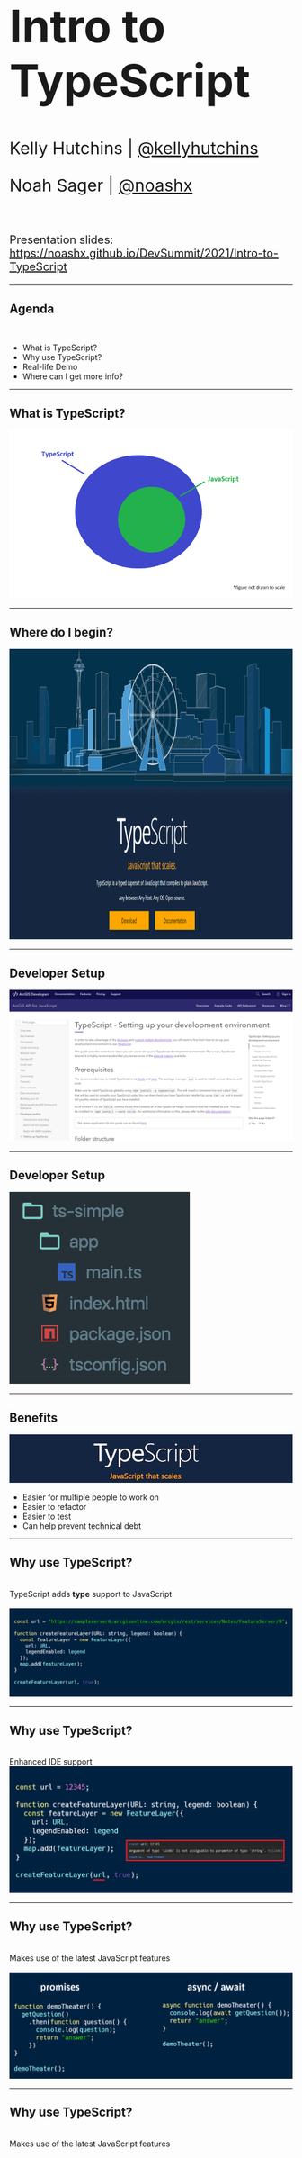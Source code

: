 <!-- .slide: data-background="../img/2021/dev-summit/bg-1.png" data-background-size="cover -->
<h1 style="text-align: left; font-size: 80px;">Intro to TypeScript</h1>
<p style="text-align: left; font-size: 30px;">Kelly Hutchins | <a href="https://twitter.com/kellyhutchins">@kellyhutchins</a></p>
<p style="text-align: left; font-size: 30px;">Noah Sager | <a href="https://twitter.com/Noashx">@noashx</a></p>
<p style="text-align: left; font-size: 30px;"></p></br>
<p style="text-align: left; font-size: 20px;">Presentation slides: <a href="https://noashx.github.io/DevSummit/2021/Intro-to-TypeScript">https://noashx.github.io/DevSummit/2021/Intro-to-TypeScript</a></p>

---

<!-- .slide: data-auto-animate data-background="../img/2021/dev-summit/bg-3.png" -->
## Agenda
</br>

 - What is TypeScript?
 - Why use TypeScript?
 - Real-life Demo
 - Where can I get more info?

---

<!-- .slide: data-auto-animate data-background="../img/2021/dev-summit/bg-2.png" -->
## What is TypeScript?

<a href="https://www.typescriptlang.org/" target="_blank">
<img style="float:center;" src="images/TypeScript_Superset_JavaScript.png" alt="TypeScript_Superset_JavaScript">
</a>

---

<!-- .slide: data-auto-animate data-background="../img/2021/dev-summit/bg-2.png" -->
## Where do I begin?

<a href="https://www.typescriptlang.org/" target="_blank">
<img src="images/TS.png" alt="TypeScript landing page" width="1037" height="516">
</a>

---

<!-- .slide: data-auto-animate data-background="../img/2021/dev-summit/bg-2.png" -->
## **Developer Setup**

<a href="https://developers.arcgis.com/javascript/latest/guide/typescript-setup/index.html" target="_blank">
<img src="images/TypeScript - Setting up.png" alt="TypeScript - Setting up">
</a>

---

<!-- .slide: data-auto-animate data-background="../img/2021/dev-summit/bg-2.png" -->
## **Developer Setup**

<a href="https://developers.arcgis.com/javascript/latest/guide/typescript-setup/index.html" target="_blank">
<img src="images/TS_setup.png" alt="Setup_TS">
</a>

---

<!-- .slide: data-auto-animate data-background="../img/2021/dev-summit/bg-2.png" -->
## Benefits

![TypeScript](images/typescript.jpg)
- Easier for multiple people to work on
- Easier to refactor
- Easier to test
- Can help prevent technical debt

---

<!-- .slide: data-auto-animate data-background="../img/2021/dev-summit/bg-2.png" -->
## Why use TypeScript?
</br>
TypeScript adds <b>type</b> support to JavaScript
</br>
</br>
<img src="images/TS_1a.png" alt="TypeScript_Example1">

---

<!-- .slide: data-auto-animate data-background="../img/2021/dev-summit/bg-2.png" -->
## Why use TypeScript?
</br>
Enhanced IDE support
</br>
<img src="images/TS_2.png" alt="TypeScript_Example2">

---

<!-- .slide: data-auto-animate data-background="../img/2021/dev-summit/bg-2.png" -->
## Why use TypeScript?
</br>
Makes use of the latest JavaScript features
</br>
</br>
<img src="images/promise_async_await_carbon4.png" alt="TypeScript_Example3">

---

<!-- .slide: data-auto-animate data-background="../img/2021/dev-summit/bg-2.png" -->
## Why use TypeScript?
</br>
Makes use of the latest JavaScript features
</br>
</br>
<img src="images/dynamicModule2.png" alt="TypeScript_Example4">

---

<!-- .slide: data-auto-animate data-background="../img/2021/dev-summit/bg-2.png" -->
## Setup and First steps

1. The recommended way to install TypeScript is via `node` and `npm`.

2. Make sure to install TypeScript globally: <br>
```bash
npm install -g typescript
```
3. Install the ArcGIS API for JavaScript Typings: <br>
```bash
npm install --save @types/arcgis-js-api
```

---

<!-- .slide: data-auto-animate data-background="../img/2021/dev-summit/bg-2.png" -->
## **Demo: Build a TypeScript app from scratch**

<img style="float:bottom;" src="images/KellyH.png" alt="Kelly_Hutchins">

---

<!-- .slide: data-auto-animate data-background="../img/2021/dev-summit/bg-2.png" -->
## Tip: Hide .js and .jsmap files
</br>
- Reduce clutter
- VSCode: Add below to user preferences in files.exclude

```
 **/*.js.map": true,
        "**/*.js": {
            "when": "$(basename).ts

```

---

<!-- .slide: data-auto-animate data-background="../img/2021/dev-summit/bg-2.png" -->
## Tip: Debugging with source maps
  - Enable source maps in browser dev tools
  - Set breakpoints in .ts instead of .js

  ![JS Code](images/transpiled.png)

---

<!-- .slide: data-auto-animate data-background="../img/2021/dev-summit/bg-2.png" -->
## Tip: Use __esri instead of import
- Only contains type interfaces
- Can use when not instantiating type
```
import esri = __esri;
const layerList = new LayerList({
  view,
  listItemCreatedFunction: event => {
    const item = event.item as __esri.ListItem;
  }
});
```

---

<!-- .slide: data-auto-animate data-background="../img/2021/dev-summit/bg-2.png" -->
## Where can I get more info?

- SDK Documentation
- Esri-related training and webinars
- ArcGIS Blogs
- GeoNet, StackExchange, etc.</br>
</br>
<a href="https://www.esri.com/arcgis-blog/products/js-api-arcgis/mapping/using-typescript-with-the-arcgis-api-for-javascript/" target="_blank">
<img style="float:bottom;" src="images/Using_TS_blog.png" alt="Using_TS_blog">

---

<!-- .slide: data-auto-animate data-background="../img/2021/dev-summit/bg-1.png" -->
## **Additional TypeScript Session**

<img style="float:bottom;" src="images/Using_TS_with_JSAPI.png" alt="TypeScript_Session">

---

<!-- .slide: data-auto-animate data-background="../img/2021/dev-summit/bg-5.png" -->

![esri](images/esri-science-logo-white.png "esri")

---

<!-- .slide: data-auto-animate data-background="images/2021-feedback.jpg" -->
